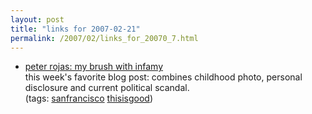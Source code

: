 ```yaml
---
layout: post
title: "links for 2007-02-21"
permalink: /2007/02/links_for_20070_7.html
---
```


<ul class="delicious">
	<li>
		<div class="delicious-link"><a href="http://roj.as/entries/2007/02/21/my-brush-with-infamy/">peter rojas: my brush with infamy</a></div>
		<div class="delicious-extended">this week's favorite blog post: combines childhood photo, personal disclosure and current political scandal.</div>
		<div class="delicious-tags">(tags: <a href="http://del.icio.us/msippey/sanfrancisco">sanfrancisco</a> <a href="http://del.icio.us/msippey/thisisgood">thisisgood</a>)</div>
	</li>
</ul>


